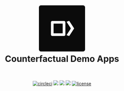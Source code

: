 <h1 align="center">
  <br>
  <a href="https://counterfactual.com"><img src="./logo.svg" alt="Counterfactual" width="150"></a>
  <br>
  Counterfactual Demo Apps
  <br>
  <br>
</h1>

<p align="center">
  <a href="https://circleci.com/gh/counterfactual/dapps-bots"><img src="https://circleci.com/gh/counterfactual/dapps-bots.svg?style=shield&circle-token=adc9e1576b770585a350141b2a90fc3d68bc048c" alt="circleci"></a>
  <a href="https://lernajs.io/"><img src="https://img.shields.io/badge/maintained%20with-lerna-cc00ff.svg"/></a>
  <a href="https://counterfactual.com/chat"><img src="https://img.shields.io/discord/500370633901735947.svg"/></a>
  <a href="https://github.com/renovatebot/renovate"><img src="https://badges.renovateapi.com/github/counterfactual/dapps-bots"/></a>
  <a href="./LICENSE"><img src="https://img.shields.io/badge/license-MIT-blue.svg" alt="license"></a>
</p>
<br>
